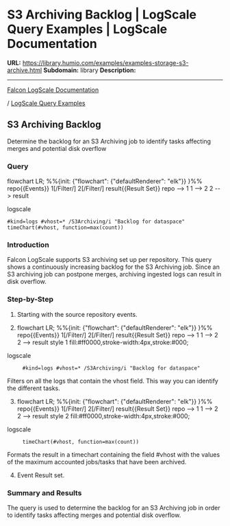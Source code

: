 # S3 Archiving Backlog | LogScale Query Examples | LogScale Documentation

**URL:** https://library.humio.com/examples/examples-storage-s3-archive.html
**Subdomain:** library
**Description:** 

---

[Falcon LogScale Documentation](https://library.humio.com)

/ [LogScale Query Examples](examples.html)

## S3 Archiving Backlog

Determine the backlog for an S3 Archiving job to identify tasks affecting merges and potential disk overflow 

### Query

flowchart LR; %%{init: {"flowchart": {"defaultRenderer": "elk"}} }%% repo{{Events}} 1[/Filter/] 2[/Filter/] result{{Result Set}} repo --> 1 1 --> 2 2 --> result

logscale
    
    
    #kind=logs #vhost=* /S3Archiving/i "Backlog for dataspace"
    timeChart(#vhost, function=max(count))

### Introduction

Falcon LogScale supports S3 archiving set up per repository. This query shows a continuously increasing backlog for the S3 Archiving job. Since an S3 archiving job can postpone merges, archiving ingested logs can result in disk overflow. 

### Step-by-Step

  1. Starting with the source repository events.

  2. flowchart LR; %%{init: {"flowchart": {"defaultRenderer": "elk"}} }%% repo{{Events}} 1[/Filter/] 2[/Filter/] result{{Result Set}} repo --> 1 1 --> 2 2 --> result style 1 fill:#ff0000,stroke-width:4px,stroke:#000;

logscale
         
         #kind=logs #vhost=* /S3Archiving/i "Backlog for dataspace"

Filters on all the logs that contain the vhost field. This way you can identify the different tasks. 

  3. flowchart LR; %%{init: {"flowchart": {"defaultRenderer": "elk"}} }%% repo{{Events}} 1[/Filter/] 2[/Filter/] result{{Result Set}} repo --> 1 1 --> 2 2 --> result style 2 fill:#ff0000,stroke-width:4px,stroke:#000;

logscale
         
         timeChart(#vhost, function=max(count))

Formats the result in a timechart containing the field #vhost with the values of the maximum accounted jobs/tasks that have been archived. 

  4. Event Result set.




### Summary and Results

The query is used to determine the backlog for an S3 Archiving job in order to identify tasks affecting merges and potential disk overflow.
